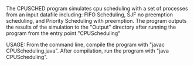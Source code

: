 The CPUSCHED program simulates cpu scheduling with a set of processes from an input datafile including:
FIFO Scheduling, SJF no preemption scheduling, and Priority Scheduling with preemption.
The program outputs the results of the simulation to the "Output" directory after running
the program from the entry point "CPUScheduling"

USAGE: From the command line, compile the program with "javac CPUScheduling.java". After
compilation, run the program with "java CPUScheduling".